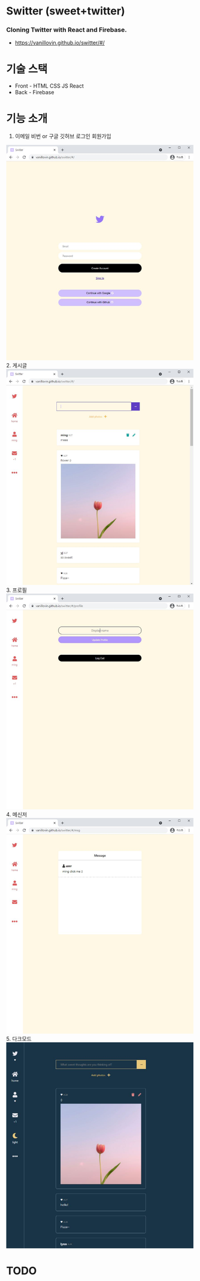 # **Switter** (sweet+twitter)

### Cloning Twitter with React and Firebase.

- https://vanillovin.github.io/switter/#/

# 기술 스택

- Front - HTML CSS JS React
- Back - Firebase

# 기능 소개

1. 이메일 비번 or 구글 깃허브 로그인 회원가입
<img src="public/img/1.JPG" width="500">
2. 게시글
<img src="public/img/2.JPG" width="500">
3. 프로필
<img src="public/img/3.JPG" width="500">
4. 메신저
<img src="public/img/4.JPG" width="500">
5. 다크모드
<img src="public/img/5.JPG" width="500">

# TODO

